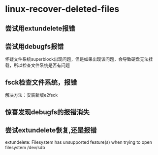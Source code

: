 # linux-recover-deleted-files
## 尝试用extundelete报错
## 尝试用debugfs报错
怀疑文件系统superblock出现问题，但是如果出现该问题，会导致硬盘无法挂载，所以检查文件系统是否有问题
## fsck检查文件系统，报错
解决方法：安装新版e2fsck

## 惊喜发现debugfs的报错消失

## 尝试extundelete恢复,还是报错
extundelete: Filesystem has unsupported feature(s) when trying to open filesystem /dev/sdb
